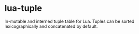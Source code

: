 lua-tuple
=========

In-mutable and interned tuple table for Lua. Tuples can be sorted lexicographically and concatenated by default.
